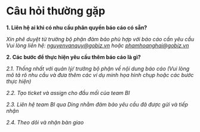 # Câu hỏi thường gặp

**1. Liên hệ ai khi có nhu cầu phân quyền báo cáo có sẵn?**

*Xin phê duyệt từ trưởng bộ phận đảm bảo phù hợp với báo cáo cần yêu cầu*
*Vui lòng liên hệ: nguyenvanquy@gobiz.vn hoặc phamhoanghai@gobiz.vn*

**2. Các bước để thực hiện yêu cầu thêm báo cáo là gì?**

*2.1. Thống nhất với quản lý/ trưởng bộ phận về nội dung báo cáo (Vui lòng mô tả rõ nhu cầu và đưa thêm các ví dụ minh họa hình chụp hoặc các bước thực hiện)*

*2.2. Tạo ticket và assign cho đầu mối của team BI*

*2.3. Liên hệ team BI qua Ding nhằm đảm bảo yêu cầu đã được gửi và tiếp nhận*

*2.4. Theo dõi và nhận bàn giao*




